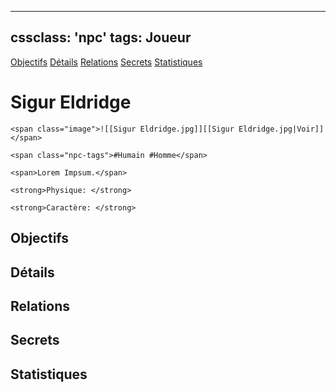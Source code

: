 
---
cssclass: 'npc'
tags: Joueur
---
<span class="nav">[Objectifs](#Objectifs) [Détails](#Détails)  [Relations](#Relations) [Secrets](#Secrets) [Statistiques](#Statistiques)</span>

# Sigur Eldridge
```ad-desc
<span class="image">![[Sigur Eldridge.jpg]][[Sigur Eldridge.jpg|Voir]]</span>

<span class="npc-tags">#Humain #Homme</span>

<span>Lorem Impsum.</span>

<strong>Physique: </strong>

<strong>Caractère: </strong>

```

## Objectifs
## Détails

## Relations
## Secrets
## Statistiques
